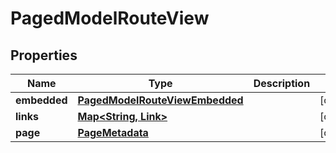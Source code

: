 

# PagedModelRouteView


## Properties

| Name | Type | Description | Notes |
|------------ | ------------- | ------------- | -------------|
|**embedded** | [**PagedModelRouteViewEmbedded**](PagedModelRouteViewEmbedded.md) |  |  [optional] |
|**links** | [**Map&lt;String, Link&gt;**](Link.md) |  |  [optional] |
|**page** | [**PageMetadata**](PageMetadata.md) |  |  [optional] |



